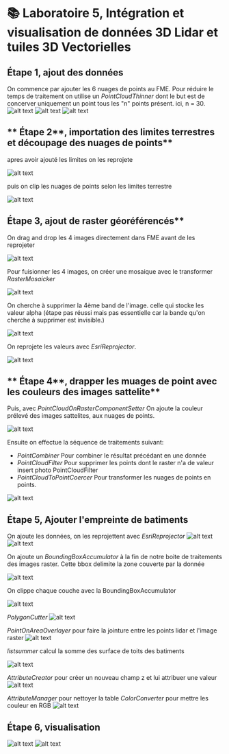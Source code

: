 # **📚 Laboratoire 5**, Intégration et visualisation de données 3D Lidar et tuiles 3D Vectorielles


## **Étape 1**, ajout des données

On commence par ajouter les 6 nuages de points au FME. Pour réduire le temps de traitement on utilise un *PointCloudThinner* dont le but est de concerver uniquement un point tous les "n" points présent. ici, n = 30.
![alt text](1.JPG)
![alt text](2.JPG)
![alt text](4.JPG)

## ** Étape 2**, importation des limites terrestres et découpage des nuages de points**

apres avoir ajouté les limites on les reprojete 

![alt text](5.JPG)

puis on clip les nuages de points selon les limites terrestre

![alt text](6.JPG)

## **Étape 3**, ajout de raster géoréférencés**

On drag and drop les 4 images directement dans FME avant de les reprojeter

![alt text](7.JPG)

Pour fuisionner les 4 images, on créer une mosaique avec le transformer *RasterMosaicker*

![alt text](8.JPG)

On cherche à supprimer la 4ème band de l'image. celle qui stocke les valeur alpha (étape pas réussi mais pas essentielle car la bande qu'on cherche à supprimer est invisible.)

![alt text](9.JPG)

On reprojete les valeurs avec *EsriReprojector*.

![alt text](10.JPG) 

## ** Étape 4**, drapper les muages de point avec les couleurs des images sattelite**

Puis, avec *PointCloudOnRasterComponentSetter* On ajoute la couleur prélevé des images sattelites, aux nuages de points.

![alt text](11.JPG)

Ensuite on effectue la séquence de traitements suivant: 
- *PointCombiner* Pour combiner le résultat précédant en une donnée
- *PointCloudFilter* Pour supprimer les points dont le raster n'a de valeur
insert photo PointCloudFilter
- *PointCloudToPointCoercer* Pour transformer les nuages de points en points.

![alt text](13.JPG)

## **Étape 5**, Ajouter l'empreinte de batiments

On ajoute les données, on les reprojettent avec *EsriReprojector*
![alt text](14.JPG)
![alt text](15.JPG)

On ajoute un *BoundingBoxAccumulator* à la fin de notre boite de traitements des images raster. Cette bbox delimite la zone couverte par la donnée

![alt text](image.png)

On clippe chaque couche avec la BoundingBoxAccumulator

![alt text](image-1.png)

*PolygonCutter* 
![alt text](16.JPG)

*PointOnAreaOverlayer* pour faire la jointure entre les points lidar et l'image raster
![alt text](17.JPG)

*listsummer* calcul la somme des surface de toits des batiments 

![alt text](image-2.png)

*AttributeCreator* pour créer un nouveau champ z et lui attribuer une valeur
![alt text](image-3.png)

*AttributeManager* pour nettoyer la table
*ColorConverter* pour mettre les couleur en RGB
![alt text](image-4.png)

## **Étape 6**, visualisation

![alt text](22.JPG)
![alt text](23.JPG)